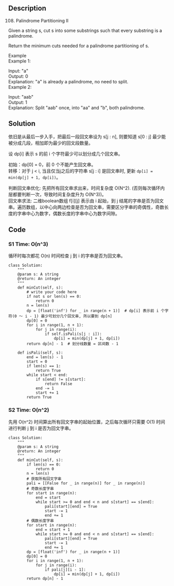 ## Description
108. Palindrome Partitioning II

Given a string s, cut s into some substrings such that every substring is a palindrome.

Return the minimum cuts needed for a palindrome partitioning of s.

Example  
Example 1:

Input: "a"  
Output: 0  
Explanation: "a" is already a palindrome, no need to split.  
Example 2:

Input: "aab"  
Output: 1  
Explanation: Split "aab" once, into "aa" and "b", both palindrome.

## Solution
依旧是从最后一步入手，把最后一段回文串设为 s[j : n], 则要知道 s[0 : j] 最少能被分成几段，相加即为最少的回文段数量。

设 dp[i] 表示 s 的前 i 个字符最少可以划分成几个回文串。

初始：dp[0] = 0，前 0 个不能产生回文串。   
转移：对于 j < i, 当且仅当j之后的字符串 s[j : i] 是回文串时, 更新 `dp[i] = min(dp[j] + 1, dp[i])`。

判断回文串优化: 先把所有回文串求出来，时间复杂度 O(N^2). (否则每次循环内层都要判断一次，导致时间复杂度升为 O(N^3))。   
回文串求法: 二维boolean数组 f[i][j] 表示由 i 起始，到 j 结尾的字串是否为回文串。遍历数组，以中心向两边检查是否为回文串，需要区分字串的奇偶性，奇数长度的字串中心为数字，偶数长度的字串中心为数字间隙。

## Code
### S1 Time: O(n^3)  
循环时每次都花 O(n) 时间检查 j 到 i 的字串是否为回文串。

    class Solution:
        """
        @param s: A string
        @return: An integer
        """
        def minCut(self, s):
            # write your code here
            if not s or len(s) == 0:
                return 0
            n = len(s)
            dp = [float('inf') for _ in range(n + 1)]  # dp[i] 表示前 i 个字符(0 ～ i - 1) 最少可划分几个回文串, 所以要到 dp[n]
            dp[0] = 0  
            for i in range(1, n + 1):
                for j in range(i):
                    if self.isPali(s[j : i]):
                        dp[i] = min(dp[j] + 1, dp[i])
            return dp[n] - 1  # 划分线数量 = 区间数 - 1

        def isPali(self, s):
            end = len(s) - 1
            start = 0
            if len(s) == 1:
                return True
            while start < end:
                if s[end] != s[start]:
                    return False
                end -= 1
                start += 1
            return True
            
            
### S2 Time: O(n^2)  
先用 O(n^2) 时间算出所有回文字串的起始位置，之后每次循环只需要 O(1) 时间进行判断 j 到 i 是否为回文字串。

    class Solution:
        """
        @param s: A string
        @return: An integer
        """
        def minCut(self, s):
            if len(s) == 0:
                return 0
            n = len(s)
            # 获取所有回文字串
            pali = [[False for _ in range(n)] for _ in range(n)]
            # 奇数长度字串
            for start in range(n):
                end = start
                while start >= 0 and end < n and s[start] == s[end]:
                    pali[start][end] = True
                    start -= 1
                    end += 1
            # 偶数长度字串
            for start in range(n):
                end = start + 1
                while start >= 0 and end < n and s[start] == s[end]:
                    pali[start][end] = True
                    start -= 1
                    end += 1
            dp = [float('inf') for _ in range(n + 1)]
            dp[0] = 0
            for i in range(1, n + 1):
                for j in range(i):
                    if pali[j][i - 1]:
                        dp[i] = min(dp[j] + 1, dp[i])
            return dp[n] - 1

